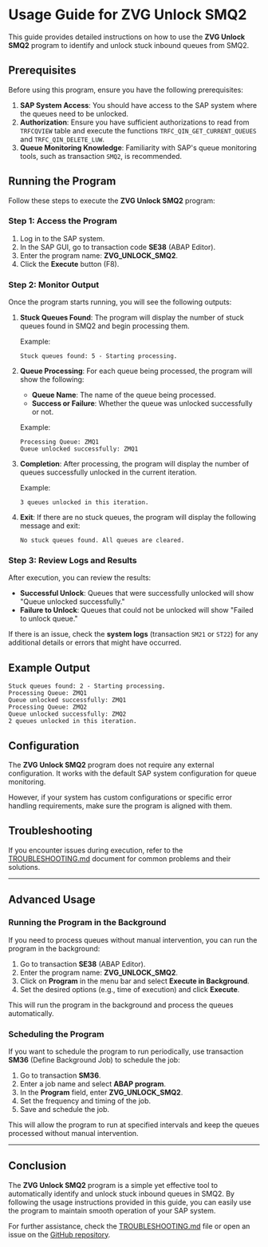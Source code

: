 # Usage Guide for ZVG Unlock SMQ2

This guide provides detailed instructions on how to use the **ZVG Unlock SMQ2** program to identify and unlock stuck inbound queues from SMQ2.

## Prerequisites

Before using this program, ensure you have the following prerequisites:

1. **SAP System Access**: You should have access to the SAP system where the queues need to be unlocked.
2. **Authorization**: Ensure you have sufficient authorizations to read from `TRFCQVIEW` table and execute the functions `TRFC_QIN_GET_CURRENT_QUEUES` and `TRFC_QIN_DELETE_LUW`.
3. **Queue Monitoring Knowledge**: Familiarity with SAP's queue monitoring tools, such as transaction `SMQ2`, is recommended.

## Running the Program

Follow these steps to execute the **ZVG Unlock SMQ2** program:

### Step 1: Access the Program

1. Log in to the SAP system.
2. In the SAP GUI, go to transaction code **SE38** (ABAP Editor).
3. Enter the program name: **ZVG_UNLOCK_SMQ2**.
4. Click the **Execute** button (F8).

### Step 2: Monitor Output

Once the program starts running, you will see the following outputs:

1. **Stuck Queues Found**: The program will display the number of stuck queues found in SMQ2 and begin processing them.
   
   Example:
   ```
   Stuck queues found: 5 - Starting processing.
   ```

2. **Queue Processing**: For each queue being processed, the program will show the following:
   - **Queue Name**: The name of the queue being processed.
   - **Success or Failure**: Whether the queue was unlocked successfully or not.
   
   Example:
   ```
   Processing Queue: ZMQ1
   Queue unlocked successfully: ZMQ1
   ```

3. **Completion**: After processing, the program will display the number of queues successfully unlocked in the current iteration.

   Example:
   ```
   3 queues unlocked in this iteration.
   ```

4. **Exit**: If there are no stuck queues, the program will display the following message and exit:
   ```
   No stuck queues found. All queues are cleared.
   ```

### Step 3: Review Logs and Results

After execution, you can review the results:
- **Successful Unlock**: Queues that were successfully unlocked will show "Queue unlocked successfully."
- **Failure to Unlock**: Queues that could not be unlocked will show "Failed to unlock queue."

If there is an issue, check the **system logs** (transaction `SM21` or `ST22`) for any additional details or errors that might have occurred.

## Example Output

```
Stuck queues found: 2 - Starting processing.
Processing Queue: ZMQ1
Queue unlocked successfully: ZMQ1
Processing Queue: ZMQ2
Queue unlocked successfully: ZMQ2
2 queues unlocked in this iteration.
```

## Configuration

The **ZVG Unlock SMQ2** program does not require any external configuration. It works with the default SAP system configuration for queue monitoring.

However, if your system has custom configurations or specific error handling requirements, make sure the program is aligned with them.

## Troubleshooting

If you encounter issues during execution, refer to the [TROUBLESHOOTING.md](TROUBLESHOOTING.md) document for common problems and their solutions.

---

## Advanced Usage

### Running the Program in the Background

If you need to process queues without manual intervention, you can run the program in the background:

1. Go to transaction **SE38** (ABAP Editor).
2. Enter the program name: **ZVG_UNLOCK_SMQ2**.
3. Click on **Program** in the menu bar and select **Execute in Background**.
4. Set the desired options (e.g., time of execution) and click **Execute**.

This will run the program in the background and process the queues automatically.

### Scheduling the Program

If you want to schedule the program to run periodically, use transaction **SM36** (Define Background Job) to schedule the job:

1. Go to transaction **SM36**.
2. Enter a job name and select **ABAP program**.
3. In the **Program** field, enter **ZVG_UNLOCK_SMQ2**.
4. Set the frequency and timing of the job.
5. Save and schedule the job.

This will allow the program to run at specified intervals and keep the queues processed without manual intervention.

---

## Conclusion

The **ZVG Unlock SMQ2** program is a simple yet effective tool to automatically identify and unlock stuck inbound queues in SMQ2. By following the usage instructions provided in this guide, you can easily use the program to maintain smooth operation of your SAP system.

For further assistance, check the [TROUBLESHOOTING.md](TROUBLESHOOTING.md) file or open an issue on the [GitHub repository](https://github.com/yourusername/ZVG_UNLOCK_SMQ2/issues).
